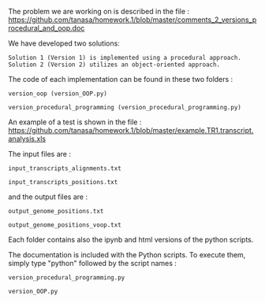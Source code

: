 The problem we are working on is described in the file : https://github.com/tanasa/homework.1/blob/master/comments_2_versions_procedural_and_oop.doc

We have developed two solutions:

    Solution 1 (Version 1) is implemented using a procedural approach.
    Solution 2 (Version 2) utilizes an object-oriented approach.

The code of each implementation can be found in these two folders : 

    version_oop (version_OOP.py)

    version_procedural_programming (version_procedural_programming.py)

An example of a test is shown in the file : https://github.com/tanasa/homework.1/blob/master/example.TR1.transcript.analysis.xls

The input files are : 

    input_transcripts_alignments.txt

    input_transcripts_positions.txt

and the output files are : 

    output_genome_positions.txt

    output_genome_positions_voop.txt
  
Each folder contains also the ipynb and html versions of the python scripts.

The documentation is included with the Python scripts. To execute them, simply type "python" followed by the script names : 

    version_procedural_programming.py   

    version_OOP.py

